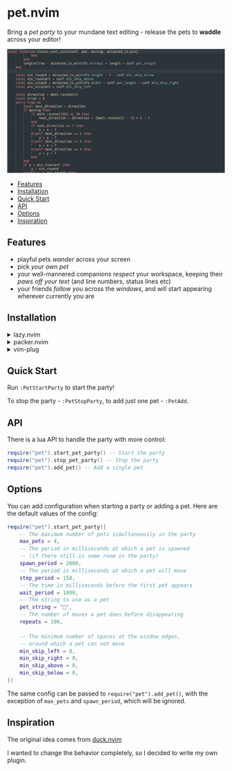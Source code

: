 # pet.nvim

Bring a *pet party* to your mundane text editing - release the pets to **waddle** across your editor!

![demo](demo.gif)

- [Features](#features)
- [Installation](#installation)
- [Quick Start](#quick-start)
- [API](#api)
- [Options](#options)
- [Inspiration](#inspiration)

## Features

- playful pets *wander* across your screen
- pick *your own pet*
- your well-mannered companions *respect* your workspace, keeping their *paws off your text* (and line numbers, status lines etc)
- your friends *follow you* across the *windows*, and will start appearing wherever currently you are

## Installation

<details>
  <summary>lazy.nvim</summary>

Add the following to your `lazy.nvim` config:

```lua
{
    "rhusiev/pet.nvim",
    config = function()
        require("pet").start_pet_party() -- To start the party when you open Neovim
    end,
}
```

</details>

<details>
  <summary>packer.nvim</summary>

Add the following to your `packer.nvim` config:

```lua
use {
    "rhusiev/pet.nvim",
    config = function()
        require("pet").start_pet_party() -- To start the party when you open Neovim
    end,
}
```

</details>

<details>
  <summary>vim-plug</summary>

Add the following to your `vim-plug` config:

```vim
Plug 'rhusiev/pet.nvim'
```

</details>

## Quick Start

Run `:PetStartParty` to start the party!

To stop the party - `:PetStopParty`, to add just one pet - `:PetAdd`.

## API

There is a lua API to handle the party with more control:

```lua
require("pet").start_pet_party() -- Start the party
require("pet").stop_pet_party() -- Stop the party
require("pet").add_pet() -- Add a single pet
```

## Options

You can add configuration when starting a party or adding a pet. Here are the default values of the config:

```lua
require("pet").start_pet_party({
    -- The maximum number of pets simultaneously in the party
    max_pets = 4,
    -- The period in milliseconds at which a pet is spawned
    -- (if there still is some room in the party)
    spawn_period = 2000,
    -- The period in milliseconds at which a pet will move
    step_period = 150,
    -- The time in milliseconds before the first pet appears
    wait_period = 1000,
    -- The string to use as a pet
    pet_string = "🐧",
    -- The number of moves a pet does before disappearing
    repeats = 100,

    -- The minimum number of spaces at the window edges,
    -- around which a pet can not move
    min_skip_left = 0,
    min_skip_right = 0,
    min_skip_above = 0,
    min_skip_below = 0,
})
```

The same config can be passed to `require("pet").add_pet()`, with the exception of `max_pets` and `spawn_period`, which will be ignored.

## Inspiration

The original idea comes from [duck.nvim](https://github.com/tamton-aquib/duck.nvim)

I wanted to change the behavior completely, so I decided to write my own plugin.
